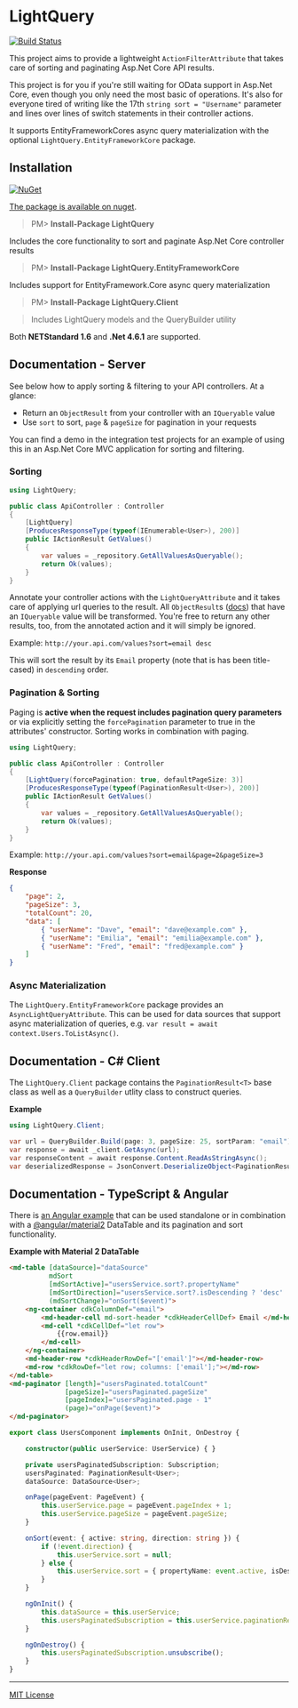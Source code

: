# LightQuery
[![Build Status](https://jenkins.dangl.me/buildStatus/icon?job=LightQuery.Tests)](https://jenkins.dangl.me/job/LightQuery.Tests)

This project aims to provide a lightweight `ActionFilterAttribute`
that takes care of sorting and paginating Asp.Net Core API results.

This project is for you if you're still waiting for OData support in Asp.Net Core, even though you
only need the most basic of operations. It's also for everyone tired of writing like the 17th
`string sort = "Username"` parameter and lines over lines of switch statements in their controller actions.

It supports EntityFrameworkCores async query materialization with the optional `LightQuery.EntityFrameworkCore` package.

## Installation
[![NuGet](https://img.shields.io/nuget/v/LightQuery.svg)](https://www.nuget.org/packages/LightQuery)

[The package is available on nuget](https://www.nuget.org/packages/LightQuery).

>PM> **Install-Package LightQuery**

Includes the core functionality to sort and paginate Asp.Net Core controller results

>PM> **Install-Package LightQuery.EntityFrameworkCore**

Includes support for EntityFramework.Core async query materialization

>PM> **Install-Package LightQuery.Client**

> Includes LightQuery models and the QueryBuilder utility

Both **NETStandard 1.6** and **.Net 4.6.1** are supported.

## Documentation - Server

See below how to apply sorting & filtering to your API controllers. At a glance:
    
* Return an `ObjectResult` from your controller with an `IQueryable` value
* Use `sort` to sort, `page` & `pageSize` for pagination in your requests

You can find a demo in the integration test projects for an example of using this in an Asp.Net Core MVC application
for sorting and filtering.

### Sorting

```csharp
using LightQuery;

public class ApiController : Controller
{
    [LightQuery]
    [ProducesResponseType(typeof(IEnumerable<User>), 200)]
    public IActionResult GetValues()
    {
        var values = _repository.GetAllValuesAsQueryable();
        return Ok(values);  
    }
}
```

Annotate your controller actions with the `LightQueryAttribute` and it takes care of
applying url queries to the result. All `ObjectResult`s
([docs](https://docs.microsoft.com/en-us/aspnet/core/api/microsoft.aspnetcore.mvc.objectresult))
that have an `IQueryable` value
will be transformed. You're free to return any other results, too, from the annotated action
and it will simply be ignored.

Example:
`http://your.api.com/values?sort=email desc`

This will sort the result by its `Email` property (note that is has been title-cased) in `descending` order.

### Pagination & Sorting

Paging is **active when the request includes pagination query parameters** or via explicitly setting the `forcePagination`
parameter to true in the attributes' constructor. Sorting works in combination with paging.

```csharp
using LightQuery;

public class ApiController : Controller
{
    [LightQuery(forcePagination: true, defaultPageSize: 3)]
    [ProducesResponseType(typeof(PaginationResult<User>), 200)]
    public IActionResult GetValues()
    {
        var values = _repository.GetAllValuesAsQueryable();
        return Ok(values);  
    }
}
```

Example:
`http://your.api.com/values?sort=email&page=2&pageSize=3`

**Response**
```json
{
    "page": 2,
    "pageSize": 3,
    "totalCount": 20,
    "data": [
        { "userName": "Dave", "email": "dave@example.com" },
        { "userName": "Emilia", "email": "emilia@example.com" },
        { "userName": "Fred", "email": "fred@example.com" }
    ]
}
```

### Async Materialization

The `LightQuery.EntityFrameworkCore` package provides an `AsyncLightQueryAttribute`. This can be used
for data sources that support async materialization of queries, e.g. `var result = await context.Users.ToListAsync()`.

## Documentation - C# Client

The `LightQuery.Client` package contains the `PaginationResult<T>` base class as well as a `QueryBuilder` utlity class to construct queries.

**Example**
```csharp
using LightQuery.Client;

var url = QueryBuilder.Build(page: 3, pageSize: 25, sortParam: "email");
var response = await _client.GetAsync(url);
var responseContent = await response.Content.ReadAsStringAsync();
var deserializedResponse = JsonConvert.DeserializeObject<PaginationResult<User>>(responseContent);
```

## Documentation - TypeScript & Angular

There is [an Angular example](AngularExample.ts) that can be used standalone or
in combination with a [@angular/material2](https://github.com/angular/material2) DataTable and its pagination and sort functionality.

**Example with Material 2 DataTable**
```html
<md-table [dataSource]="dataSource"
          mdSort
          [mdSortActive]="usersService.sort?.propertyName"
          [mdSortDirection]="usersService.sort?.isDescending ? 'desc' : 'asc'"
          (mdSortChange)="onSort($event)">
    <ng-container cdkColumnDef="email">
        <md-header-cell md-sort-header *cdkHeaderCellDef> Email </md-header-cell>
        <md-cell *cdkCellDef="let row">
            {{row.email}}
        </md-cell>
    </ng-container>
    <md-header-row *cdkHeaderRowDef="['email']"></md-header-row>
    <md-row *cdkRowDef="let row; columns: ['email'];"></md-row>
</md-table>
<md-paginator [length]="usersPaginated.totalCount"
              [pageSize]="usersPaginated.pageSize"
              [pageIndex]="usersPaginated.page - 1"
              (page)="onPage($event)">
</md-paginator>
```
```typescript
export class UsersComponent implements OnInit, OnDestroy {

    constructor(public userService: UserService) { }

    private usersPaginatedSubscription: Subscription;
    usersPaginated: PaginationResult<User>;
    dataSource: DataSource<User>;

    onPage(pageEvent: PageEvent) {
        this.userService.page = pageEvent.pageIndex + 1;
        this.userService.pageSize = pageEvent.pageSize;
    }

    onSort(event: { active: string, direction: string }) {
        if (!event.direction) {
            this.userService.sort = null;
        } else {
            this.userService.sort = { propertyName: event.active, isDescending: event.direction === 'desc' };
        }
    }

    ngOnInit() {
        this.dataSource = this.userService;
        this.usersPaginatedSubscription = this.userService.paginationResult.subscribe(r => this.usersPaginated = r);
    }

    ngOnDestroy() {
        this.usersPaginatedSubscription.unsubscribe();
    }
}
```


---

[MIT License](LICENSE.md)